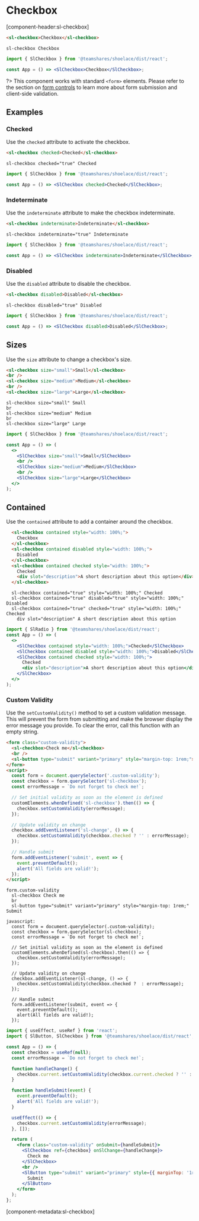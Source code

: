# Checkbox

[component-header:sl-checkbox]

```html preview
<sl-checkbox>Checkbox</sl-checkbox>
```

```pug slim
sl-checkbox Checkbox
```

```jsx react
import { SlCheckbox } from '@teamshares/shoelace/dist/react';

const App = () => <SlCheckbox>Checkbox</SlCheckbox>;
```

?> This component works with standard `<form>` elements. Please refer to the section on [form controls](/getting-started/form-controls) to learn more about form submission and client-side validation.

## Examples

### Checked

Use the `checked` attribute to activate the checkbox.

```html preview
<sl-checkbox checked>Checked</sl-checkbox>
```

```pug slim
sl-checkbox checked="true" Checked
```

```jsx react
import { SlCheckbox } from '@teamshares/shoelace/dist/react';

const App = () => <SlCheckbox checked>Checked</SlCheckbox>;
```

### Indeterminate

Use the `indeterminate` attribute to make the checkbox indeterminate.

```html preview
<sl-checkbox indeterminate>Indeterminate</sl-checkbox>
```

```pug slim
sl-checkbox indeterminate="true" Indeterminate
```

```jsx react
import { SlCheckbox } from '@teamshares/shoelace/dist/react';

const App = () => <SlCheckbox indeterminate>Indeterminate</SlCheckbox>;
```

### Disabled

Use the `disabled` attribute to disable the checkbox.

```html preview
<sl-checkbox disabled>Disabled</sl-checkbox>
```

```pug slim
sl-checkbox disabled="true" Disabled
```

```jsx react
import { SlCheckbox } from '@teamshares/shoelace/dist/react';

const App = () => <SlCheckbox disabled>Disabled</SlCheckbox>;
```

## Sizes

Use the `size` attribute to change a checkbox's size.

```html preview
<sl-checkbox size="small">Small</sl-checkbox>
<br />
<sl-checkbox size="medium">Medium</sl-checkbox>
<br />
<sl-checkbox size="large">Large</sl-checkbox>
```

```pug slim
sl-checkbox size="small" Small
br
sl-checkbox size="medium" Medium
br
sl-checkbox size="large" Large
```

```jsx react
import { SlCheckbox } from '@teamshares/shoelace/dist/react';

const App = () => (
  <>
    <SlCheckbox size="small">Small</SlCheckbox>
    <br />
    <SlCheckbox size="medium">Medium</SlCheckbox>
    <br />
    <SlCheckbox size="large">Large</SlCheckbox>
  </>
);
```

## Contained

Use the `contained` attribute to add a container around the checkbox.

```html preview
  <sl-checkbox contained style="width: 100%;">
    Checkbox
  </sl-checkbox>
  <sl-checkbox contained disabled style="width: 100%;">
    Disabled
  </sl-checkbox>
  <sl-checkbox contained checked style="width: 100%;">
    Checked
    <div slot="description">A short description about this option</div>
  </sl-checkbox>
```

```pug slim
  sl-checkbox contained="true" style="width: 100%;" Checked
  sl-checkbox contained="true" disabled="true" style="width: 100%;" Disabled
  sl-checkbox contained="true" checked="true" style="width: 100%;" Checked
    div slot="description" A short description about this option
```

```jsx react
import { SlRadio } from '@teamshares/shoelace/dist/react';
const App = () => (
  <>
    <SlCheckbox contained style="width: 100%;">Checked</SlCheckbox>
    <SlCheckbox contained disabled style="width: 100%;">Disabled</SlCheckbox>
    <SlCheckbox contained checked style="width: 100%;">
      Checked
      <div slot="description">A short description about this option</div>
    </SlCheckbox>
  </>
);
```

### Custom Validity

Use the `setCustomValidity()` method to set a custom validation message. This will prevent the form from submitting and make the browser display the error message you provide. To clear the error, call this function with an empty string.

```html preview
<form class="custom-validity">
  <sl-checkbox>Check me</sl-checkbox>
  <br />
  <sl-button type="submit" variant="primary" style="margin-top: 1rem;">Submit</sl-button>
</form>
<script>
  const form = document.querySelector('.custom-validity');
  const checkbox = form.querySelector('sl-checkbox');
  const errorMessage = `Do not forget to check me!`;

  // Set initial validity as soon as the element is defined
  customElements.whenDefined('sl-checkbox').then(() => {
    checkbox.setCustomValidity(errorMessage);
  });

  // Update validity on change
  checkbox.addEventListener('sl-change', () => {
    checkbox.setCustomValidity(checkbox.checked ? '' : errorMessage);
  });

  // Handle submit
  form.addEventListener('submit', event => {
    event.preventDefault();
    alert('All fields are valid!');
  });
</script>
```

```pug slim
form.custom-validity
  sl-checkbox Check me
  br
  sl-button type="submit" variant="primary" style="margin-top: 1rem;" Submit

javascript:
  const form = document.querySelector(.custom-validity);
  const checkbox = form.querySelector(sl-checkbox);
  const errorMessage = `Do not forget to check me!`;

  // Set initial validity as soon as the element is defined
  customElements.whenDefined(sl-checkbox).then(() => {
    checkbox.setCustomValidity(errorMessage);
  });

  // Update validity on change
  checkbox.addEventListener(sl-change, () => {
    checkbox.setCustomValidity(checkbox.checked ?  : errorMessage);
  });

  // Handle submit
  form.addEventListener(submit, event => {
    event.preventDefault();
    alert(All fields are valid!);
  });
```

```jsx react
import { useEffect, useRef } from 'react';
import { SlButton, SlCheckbox } from '@teamshares/shoelace/dist/react';

const App = () => {
  const checkbox = useRef(null);
  const errorMessage = `Do not forget to check me!`;

  function handleChange() {
    checkbox.current.setCustomValidity(checkbox.current.checked ? '' : errorMessage);
  }

  function handleSubmit(event) {
    event.preventDefault();
    alert('All fields are valid!');
  }

  useEffect(() => {
    checkbox.current.setCustomValidity(errorMessage);
  }, []);

  return (
    <form class="custom-validity" onSubmit={handleSubmit}>
      <SlCheckbox ref={checkbox} onSlChange={handleChange}>
        Check me
      </SlCheckbox>
      <br />
      <SlButton type="submit" variant="primary" style={{ marginTop: '1rem' }}>
        Submit
      </SlButton>
    </form>
  );
};
```

[component-metadata:sl-checkbox]
